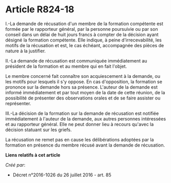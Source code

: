 # Article R824-18

I.-La demande de récusation d'un membre de la formation compétente est formée par le rapporteur général, par la personne
poursuivie ou par son conseil dans un délai de huit jours francs à compter de la décision ayant désigné la formation
compétente. Elle indique, à peine d'irrecevabilité, les motifs de la récusation et est, le cas échéant, accompagnée des
pièces de nature à la justifier. 

II.-La demande de récusation est communiquée immédiatement au président de la formation et au membre qui en fait l'objet. 

Le membre concerné fait connaître son acquiescement à la demande, ou les motifs pour lesquels il s'y oppose. En cas
d'opposition, la formation se prononce sur la demande hors sa présence. L'auteur de la demande est informé immédiatement et
par tout moyen de la date de cette réunion, de la possibilité de présenter des observations orales et de se faire assister ou
représenter. 

III.-La décision de la formation sur la demande de récusation est notifiée immédiatement à l'auteur de la demande, aux autres
personnes intéressées et au rapporteur général. Elle ne peut donner lieu à recours qu'avec la décision statuant sur les
griefs. 

La récusation ne remet pas en cause les délibérations adoptées par la formation en présence du membre récusé avant la demande
de récusation.

**Liens relatifs à cet article**

_Créé par_:

  - Décret n°2016-1026 du 26 juillet 2016 - art. 85
